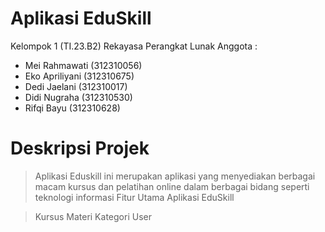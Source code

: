 # Aplikasi EduSkill
Kelompok 1 (TI.23.B2) Rekayasa Perangkat Lunak
Anggota :
- Mei Rahmawati (312310056)
- Eko Apriliyani (312310675)
- Dedi Jaelani (312310017)
- Didi Nugraha (312310530)
- Rifqi Bayu (312310628)
  
# Deskripsi Projek
> Aplikasi Eduskill ini merupakan aplikasi yang  menyediakan berbagai macam kursus dan pelatihan online dalam berbagai bidang seperti teknologi informasi
Fitur Utama Aplikasi EduSkill


> Kursus
> Materi
> Kategori
> User 
